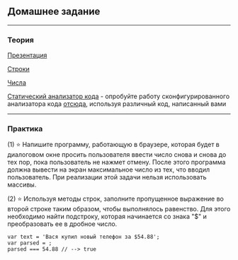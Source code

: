 ## Домашнее задание
___
### Теория


[Презентация](https://docs.google.com/presentation/d/1Nve_moDZRVIaVXxLMQmqzTEV4n6uuiOjja-ENE1kK2Q/edit?usp=sharing)

[Строки](http://learn.javascript.ru/string)

[Числа](http://learn.javascript.ru/number)

[Статический анализатор кода](https://habrahabr.ru/company/paysto/blog/251277/) - опробуйте работу сконфигурированного анализатора кода [отсюда](https://github.com/spalah-01-2017/code_checker), используя различный код, написанный вами

___
### Практика


(1) ⭐ Напишите программу, работающую в браузере, которая будет в диалоговом окне просить пользователя ввести число снова и снова до тех пор, пока пользователь не нажмет отмену. После этого программа должна вывести на экран максимальное число из тех, что вводил пользователь. При реализации этой задачи нельзя использовать массивы.


(2) ⭐ Используя методы строк, заполните пропущенное выражение во второй строке таким образом, чтобы выполнялось равенство. Для этого необходимо найти подстроку, которая начинается со знака "$" и преобразовать ее в дробное число.
```
var text = 'Вася купил новый телефон за $54.88';
var parsed = ;
parsed === 54.88 // --> true
```
